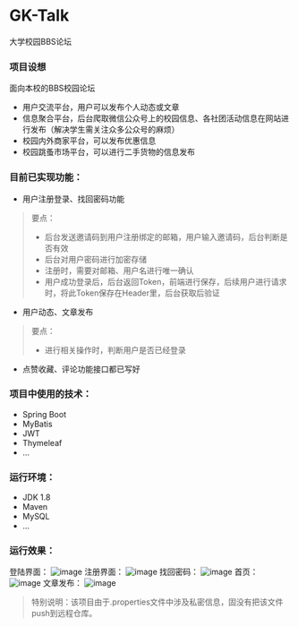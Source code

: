 # GK-Talk
大学校园BBS论坛

### 项目设想
面向本校的BBS校园论坛
* 用户交流平台，用户可以发布个人动态或文章
* 信息聚合平台，后台爬取微信公众号上的校园信息、各社团活动信息在网站进行发布（解决学生需关注众多公众号的麻烦）
* 校园内外商家平台，可以发布优惠信息
* 校园跳蚤市场平台，可以进行二手货物的信息发布

### 目前已实现功能：
* 用户注册登录、找回密码功能
> 要点：
> * 后台发送邀请码到用户注册绑定的邮箱，用户输入邀请码，后台判断是否有效
> * 后台对用户密码进行加密存储
> * 注册时，需要对邮箱、用户名进行唯一确认
> * 用户成功登录后，后台返回Token，前端进行保存，后续用户进行请求时，将此Token保存在Header里，后台获取后验证
* 用户动态、文章发布
> 要点：
> * 进行相关操作时，判断用户是否已经登录
* 点赞收藏、评论功能接口都已写好


### 项目中使用的技术：
* Spring Boot
* MyBatis
* JWT
* Thymeleaf
* ...

### 运行环境：
* JDK 1.8
* Maven
* MySQL
* ...

### 运行效果：
登陆界面：
![image](https://user-images.githubusercontent.com/49432332/124371811-028fbe00-dcb8-11eb-9925-2db21c95d28b.png)
注册界面：
![image](https://user-images.githubusercontent.com/49432332/124371826-2e12a880-dcb8-11eb-8fa9-fba1e2a93889.png)
找回密码：
![image](https://user-images.githubusercontent.com/49432332/124371830-3e2a8800-dcb8-11eb-882e-0593c9dba48c.png)
首页：
![image](https://user-images.githubusercontent.com/49432332/124371838-500c2b00-dcb8-11eb-8904-30106aa1ec01.png)
文章发布：
![image](https://user-images.githubusercontent.com/49432332/124371864-88136e00-dcb8-11eb-9e81-94d2db1fee2c.png)


> 特别说明：该项目由于.properties文件中涉及私密信息，固没有把该文件push到远程仓库。
